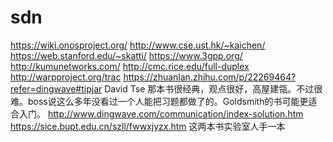 # sdn
https://wiki.onosproject.org/
http://www.cse.ust.hk/~kaichen/
https://web.stanford.edu/~skatti/
https://www.3gpp.org/
http://kumunetworks.com/
http://cmc.rice.edu/full-duplex
http://warpproject.org/trac
https://zhuanlan.zhihu.com/p/22269464?refer=dingwave#tipjar
David Tse 那本书很经典，观点很好，高屋建瓴。不过很难。boss说这么多年没看过一个人能把习题都做了的。Goldsmith的书可能更适合入门。
http://www.dingwave.com/communication/index-solution.htm
https://sice.bupt.edu.cn/szll/fwwxjyzx.htm
这两本书实验室人手一本
